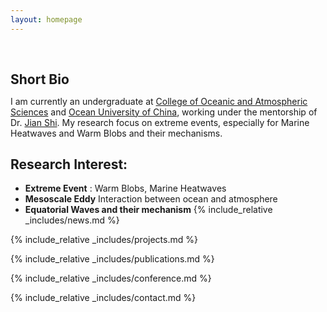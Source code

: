 ```yaml
---
layout: homepage
---
```


<h1 id="about-me"></h1>

<h2 style="margin: 60px 0px 10px;">Short Bio</h2>

I am currently an undergraduate at [College of Oceanic and Atmospheric Sciences](http://eweb.ouc.edu.cn/coasouc/) and [Ocean University of China](http://www.ouc.edu.cn/main.htm), working under the mentorship of Dr. [Jian Shi](http://coas.ouc.edu.cn/2023/0602/c8874a434262/page.htm). My research focus on extreme events, especially for Marine Heatwaves and Warm Blobs and their mechanisms.
## Research Interest:
- **Extreme Event** : Warm Blobs, Marine Heatwaves
- **Mesoscale Eddy** Interaction between ocean and atmosphere
- **Equatorial Waves and their mechanism**
{% include_relative _includes/news.md %}

{% include_relative _includes/projects.md %}

{% include_relative _includes/publications.md %}

{% include_relative _includes/conference.md %}

{% include_relative _includes/contact.md %}
<!-- <strong style="color:#e74d3c; font-weight:600"><strong style="color:#e74d3c; font-weight:600">I am currently on the 2023-2024 academic job market, looking for faculty positions in CS, CSE, ECE, IEOR, etc., related to Artificial Intelligence, Computer Vision, and Machine Learning. Please feel free to contact me if you are interested. I am also happy to give talks on my research in related seminars.</strong></strong> -->


<!-- 
{% include_relative _includes/publications.md %}

{% include_relative _includes/teaching.md %}

{% include_relative _includes/talks.md %}

{% include_relative _includes/services.md %}


 -->
